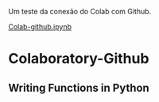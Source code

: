 
Um teste da conexão do Colab com Github.

[Colab-github.ipynb](/Colab-gihub.ipnyb)

# Colaboratory-Github
## Writing Functions in Python
